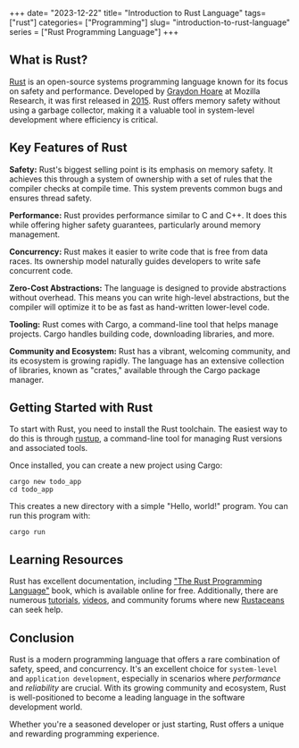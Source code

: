 +++
date= "2023-12-22"
title= "Introduction to Rust Language"
tags= ["rust"]
categories= ["Programming"]
slug= "introduction-to-rust-language"
series = ["Rust Programming Language"]
+++

## What is Rust?

[Rust](https://www.rust-lang.org/) is an open-source systems programming language known for its focus on safety and
performance. Developed by [Graydon Hoare](https://github.com/graydon) at Mozilla Research, it was first released
in [2015](https://blog.rust-lang.org/2015/05/15/Rust-1.0.html).
Rust offers memory safety without using a garbage collector, making it a valuable tool in system-level development where
efficiency is critical.

## Key Features of Rust

**Safety:** Rust's biggest selling point is its emphasis on memory safety. It achieves this through a system of
ownership with a set of rules that the compiler checks at compile time. This system prevents common bugs and ensures
thread safety.

**Performance:** Rust provides performance similar to C and C++. It does this while offering higher safety guarantees,
particularly around memory management.

**Concurrency:** Rust makes it easier to write code that is free from data races. Its ownership model naturally guides
developers to write safe concurrent code.

**Zero-Cost Abstractions:** The language is designed to provide abstractions without overhead. This means you can write
high-level abstractions, but the compiler will optimize it to be as fast as hand-written lower-level code.

**Tooling:** Rust comes with Cargo, a command-line tool that helps manage projects. Cargo handles building code,
downloading
libraries, and more.

**Community and Ecosystem:** Rust has a vibrant, welcoming community, and its ecosystem is growing rapidly. The language
has an extensive collection of libraries, known as "crates," available through the Cargo package manager.

## Getting Started with Rust

To start with Rust, you need to install the Rust toolchain. The easiest way to do this is
through [rustup](https://rustup.rs), a command-line tool for managing Rust versions and associated tools.

Once installed, you can create a new project using Cargo:

```Shell
cargo new todo_app
cd todo_app
```

This creates a new directory with a simple "Hello, world!" program. You can run this program with:

```Shell
cargo run
```

## Learning Resources

Rust has excellent documentation,
including ["The Rust Programming Language"](https://www.amazon.com/Rust-Programming-Language-Steve-Klabnik/dp/1593278284)
book, which is available online for free. Additionally, there are
numerous [tutorials](https://doc.rust-lang.org/book/), [videos](https://www.youtube.com/@RustVideos), and community
forums where new [Rustaceans](https://rust-for-rustaceans.com) can seek help.

## Conclusion

Rust is a modern programming language that offers a rare combination of safety, speed, and concurrency. It's an
excellent choice for `system-level` and `application development`, especially in scenarios where _performance_ and
_reliability_ are crucial. With its growing community and ecosystem, Rust is well-positioned to become a leading
language in the software development world.

Whether you're a seasoned developer or just starting, Rust offers a unique and rewarding programming experience.
